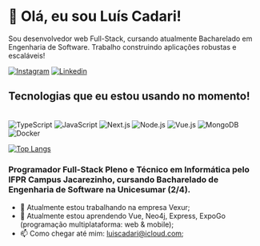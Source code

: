 # 👋 Olá, eu sou Luís Cadari!
Sou desenvolvedor web Full-Stack, cursando atualmente Bacharelado em Engenharia de Software. Trabalho construindo aplicações robustas e escaláveis! 

[![Instagram](https://img.shields.io/badge/Instagram-E4405F?style=for-the-badge&logo=instagram&logoColor=white)](https://www.instagram.com/luiscadari/)
[![Linkedin](https://img.shields.io/badge/Linkedin-blue?style=for-the-badge)](https://www.linkedin.com/in/lu%C3%ADs-cadari-27893626a/)

## Tecnologias que eu estou usando no momento!

<div style="display: inline-block"><br/>
  <img align="center" alt="TypeScript" src="https://img.shields.io/badge/TypeScript-007ACC?style=for-the-badge&logo=typescript&logoColor=white">
  <img align="center" alt="JavaScript" src="https://img.shields.io/badge/JavaScript-F7DF1E?style=for-the-badge&logo=javascript&logoColor=black">
  <img align="center" alt="Next.js" src="https://img.shields.io/badge/Next.js-000000?style=for-the-badge&logo=nextdotjs&logoColor=white">
  <img align="center" alt="Node.js" src="https://img.shields.io/badge/Node.js-339933?style=for-the-badge&logo=nodedotjs&logoColor=white">
  <img align="center" alt="Vue.js" src="https://img.shields.io/badge/Vue.js-4FC08D?style=for-the-badge&logo=vuedotjs&logoColor=white">
  <img align="center" alt="MongoDB" src="https://img.shields.io/badge/MongoDB-47A248?style=for-the-badge&logo=mongodb&logoColor=white">
  <img align="center" alt="Docker" src="https://img.shields.io/badge/Docker-2496ED?style=for-the-badge&logo=docker&logoColor=white">
</div><br/>

 
 [![Top Langs](https://github-readme-stats.vercel.app/api/top-langs/?username=luiscadari&layout=compact)](https://github.com/luiscadari/github-readme-stats)
 
 ### Programador Full-Stack Pleno e Técnico em Informática pelo IFPR Campus Jacarezinho, cursando Bacharelado de Engenharia de Software na Unicesumar (2/4).

- 🔭 Atualmente estou trabalhando na empresa Vexur;
- 🌱 Atualmente estou aprendendo Vue, Neo4j, Express, ExpoGo (programação multiplataforma: web & mobile);
- 📫 Como chegar até mim: luiscadari@icloud.com;

<!--
**luiscadari/luiscadari** is a ✨ _special_ ✨ repository because its `README.md` (this file) appears on your GitHub profile.

Here are some ideas to get you started:

- 🔭 I’m currently working on ...
- 🌱 I’m currently learning ...
- 👯 I’m looking to collaborate on ...
- 🤔 I’m looking for help with ...
- 💬 Ask me about ...
- 📫 How to reach me: ...
- 😄 Pronouns: ...
- ⚡ Fun fact: ...
-->
